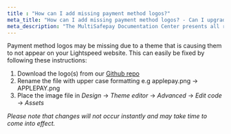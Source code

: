 ```yaml
---
title : "How can I add missing payment method logos?"
meta_title: "How can I add missing payment method logos? - Can I upgrade to the new app? - MultiSafepay Docs"
meta_description: "The MultiSafepay Documentation Center presents all relevant information about our Plugins and API. You can also find support pages for payment methods, tools and general questions as well as the contact details of our Support and Integration Teams."
---
```


Payment method logos may be missing due to a theme that is causing them to not appear on your Lightspeed website. This can easily be fixed by following these instructions:

1. Download the logo(s) from our [Github repo](https://github.com/MultiSafepay/MultiSafepay-icons)
2. Rename the file with upper case formatting e.g applepay.png -> APPLEPAY.png
3. Place the image file in _Design_ -> _Theme editor_ -> _Advanced_ -> _Edit code_ -> _Assets_  

_Please note that changes will not occur instantly and may take time to come into effect._

